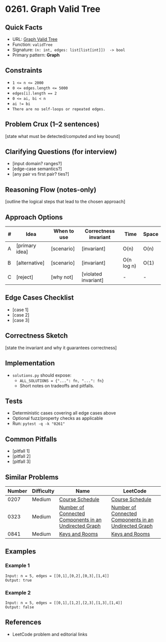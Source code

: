 # 0261. Graph Valid Tree

## Quick Facts

- URL: [Graph Valid Tree](https://leetcode.com/problems/graph-valid-tree/)
- Function: `validTree`
- Signature: `(n: int, edges: list[list[int]])  -> bool`
- Primary pattern: **Graph**

## Constraints

- `1 <= n <= 2000`
- `0 <= edges.length <= 5000`
- `edges[i].length == 2`
- `0 <= ai, bi < n`
- `ai != bi`
- `There are no self-loops or repeated edges.`

## Problem Crux (1–2 sentences)

[state what must be detected/computed and key bound]

## Clarifying Questions (for interview)

- [input domain? ranges?]
- [edge-case semantics?]
- [any pair vs first pair? ties?]

## Reasoning Flow (notes-only)

[outline the logical steps that lead to the chosen approach]

## Approach Options

| # | Idea | When to use | Correctness invariant | Time | Space |
|---|------|-------------|-----------------------|------|-------|
| A | [primary idea] | [scenario] | [invariant] | O(n) | O(n) |
| B | [alternative] | [scenario] | [invariant] | O(n log n) | O(1) |
| C | [reject] | [why not] | [violated invariant] | - | - |

## Edge Cases Checklist

- [case 1]
- [case 2]
- [case 3]

## Correctness Sketch

[state the invariant and why it guarantees correctness]

## Implementation

- `solutions.py` should expose:
  - `ALL_SOLUTIONS = {"...": fn, "...": fn}`
  - Short notes on tradeoffs and pitfalls.

## Tests

- Deterministic cases covering all edge cases above
- Optional fuzz/property checks as applicable
- Run: `pytest -q -k "0261"`

## Common Pitfalls

- [pitfall 1]
- [pitfall 2]
- [pitfall 3]

## Similar Problems

| Number | Difficulty | Name | LeetCode |
|---|---|---|---|
| 0207 | Medium | [Course Schedule](../0207-course-schedule/readme.md) | [Course Schedule](https://leetcode.com/problems/course-schedule/) |
| 0323 | Medium | [Number of Connected Components in an Undirected Graph](../0323-number-of-connected-components-in-an-undirected-graph/readme.md) | [Number of Connected Components in an Undirected Graph](https://leetcode.com/problems/number-of-connected-components-in-an-undirected-graph/) |
| 0841 | Medium | [Keys and Rooms](../0841-keys-and-rooms/readme.md) | [Keys and Rooms](https://leetcode.com/problems/keys-and-rooms/) |

## Examples

### Example 1

```text
Input: n = 5, edges = [[0,1],[0,2],[0,3],[1,4]]
Output: true
```

### Example 2

```text
Input: n = 5, edges = [[0,1],[1,2],[2,3],[1,3],[1,4]]
Output: false
```

## References

- LeetCode problem and editorial links
